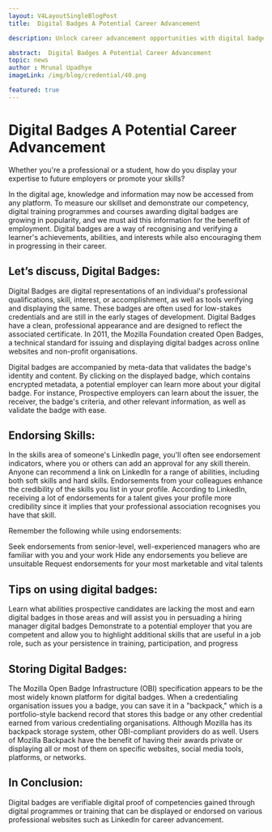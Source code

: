 ```yaml
---
layout: V4LayoutSingleBlogPost
title:  Digital Badges A Potential Career Advancement

description: Unlock career advancement opportunities with digital badges. Display and validate your skills to employers effectively.

abstract:  Digital Badges A Potential Career Advancement
topic: news
author : Mrunal Upadhye
imageLink: /img/blog/credential/40.png

featured: true
---
```


# Digital Badges A Potential Career Advancement


Whether you're a professional or a student, how do you display your expertise to future employers or promote your skills?

In the digital age, knowledge and information may now be accessed from any platform. To measure our skillset and demonstrate our competency, digital training programmes and courses awarding digital badges are growing in popularity, and we must aid this information for the benefit of employment. Digital badges are a way of recognising and verifying a learner's achievements, abilities, and interests while also encouraging them in progressing in their career.

## Let’s discuss, Digital Badges:

Digital Badges are digital representations of an individual's professional qualifications, skill, interest, or accomplishment, as well as tools verifying and displaying the same. These badges are often used for low-stakes credentials and are still in the early stages of development. Digital Badges have a clean, professional appearance and are designed to reflect the associated certificate. In 2011, the Mozilla Foundation created Open Badges, a technical standard for issuing and displaying digital badges across online websites and non-profit organisations.

Digital badges are accompanied by meta-data that validates the badge's identity and content. By clicking on the displayed badge, which contains encrypted metadata, a potential employer can learn more about your digital badge. For instance,  Prospective employers can learn about the issuer, the receiver, the badge's criteria, and other relevant information, as well as validate the badge with ease.

## Endorsing Skills:

In the skills area of someone's LinkedIn page, you'll often see endorsement indicators, where you or others can add an approval for any skill therein. Anyone can recommend a link on LinkedIn for a range of abilities, including both soft skills and hard skills.  Endorsements from your colleagues enhance the credibility of the skills you list in your profile. According to LinkedIn, receiving a lot of endorsements for a talent gives your profile more credibility since it implies that your professional association recognises you have that skill.


Remember the following while using endorsements:

Seek endorsements from senior-level, well-experienced managers who are familiar with you and your work
Hide any endorsements you believe are unsuitable
Request endorsements for your most marketable and vital talents

## Tips on using digital badges:

Learn what abilities prospective candidates are lacking the most and earn digital badges in those areas and will assist you in persuading a hiring manager digital badges
Demonstrate to a potential employer that you are competent and allow you to highlight additional skills that are useful in a job role, such as your persistence in training, participation, and progress

## Storing Digital Badges:

The Mozilla Open Badge Infrastructure (OBI) specification appears to be the most widely known platform for digital badges. When a credentialing organisation issues you a badge, you can save it in a "backpack," which is a portfolio-style backend record that stores this badge or any other credential earned from various credentialing organisations. Although Mozilla has its backpack storage system, other OBI-compliant providers do as well. Users of Mozilla Backpack have the benefit of having their awards private or displaying all or most of them on specific websites, social media tools, platforms, or networks.

## In Conclusion:

Digital badges are verifiable digital proof of competencies gained through digital programmes or training that can be displayed or endorsed on various professional websites such as LinkedIn for career advancement.
